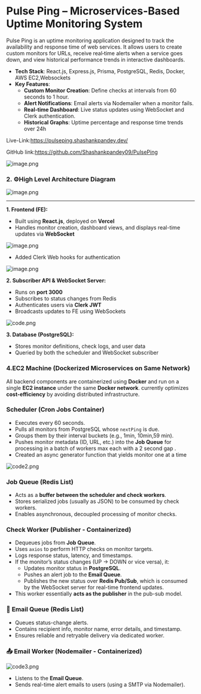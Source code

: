 # Pulse Ping – Microservices-Based Uptime Monitoring System

 Pulse Ping is an uptime monitoring application designed to track the availability and response time of web services. It allows users to create custom monitors for URLs, receive real‑time alerts when a service goes down, and view historical performance trends in interactive dashboards.

- **Tech Stack**: React.js, Express.js, Prisma, PostgreSQL, Redis, Docker, AWS EC2,Websockets
- **Key Features**:
    - **Custom Monitor Creation**: Define checks at intervals from 60 seconds to 1 hour.
    - **Alert Notifications**: Email alerts via Nodemailer when a monitor fails.
    - **Real‑time Dashboard**: Live status updates using WebSocket and Clerk authentication.
    - **Historical Graphs**: Uptime percentage and response time trends over 24h

Live-Link:https://pulseping.shashankpandey.dev/

GitHub link:https://github.com/Shashankpandey09/PulsePing

![image.png](attachment:9a27966e-937f-462d-a3ab-4e9b2329bda5:image.png)

### 2. ⚙️High Level Architecture Diagram

![image.png](attachment:18cf0697-b2e7-49eb-b9c5-3af5e44df8f3:image.png)

---

**1. Frontend (FE):**

- Built using **React.js**, deployed on **Vercel**
- Handles monitor creation, dashboard views, and displays real-time updates via **WebSocket**

![image.png](attachment:7269d86e-b9f0-4446-8cc4-1d61d3fc7d1d:image.png)

- Added Clerk Web hooks for authentication

![image.png](attachment:2031271b-cbb1-4412-a3b1-c909953d7838:image.png)

**2. Subscriber API & WebSocket Server:**

- Runs on **port 3000**
- Subscribes to status changes from Redis
- Authenticates users via **Clerk JWT**
- Broadcasts updates to FE using WebSockets

![code.png](attachment:186f8704-ba1e-4010-a9c6-e3a128dcaf53:code.png)

**3. Database (PostgreSQL):**

- Stores monitor definitions, check logs, and user data
- Queried by both the scheduler and WebSocket subscriber

### **4.EC2 Machine (Dockerized Microservices on Same Network)**

All backend components are containerized using **Docker** and run on a single **EC2 instance** under the same **Docker network**. currently optimizes **cost-efficiency** by avoiding distributed infrastructure.

### **Scheduler (Cron Jobs Container)**

- Executes every 60 seconds.
- Pulls all monitors from PostgreSQL whose `nextPing` is due.
- Groups them by their interval buckets (e.g.,  1min, 10min,59 min).
- Pushes monitor metadata (ID, URL, etc.) into the **Job Queue** for processing in a batch of workers max each with a 2 second gap .
- Created an async generator function that yields monitor one at a time

![code2.png](attachment:6022599c-b8f1-4039-88ff-428a9114f9de:code2.png)

### **Job Queue (Redis List)**

- Acts as a **buffer between the scheduler and check workers**.
- Stores serialized jobs (usually as JSON) to be consumed by check workers.
- Enables asynchronous, decoupled processing of monitor checks.

### **Check Worker (Publisher - Containerized)**

- Dequeues jobs from **Job Queue**.
- Uses `axios` to perform HTTP checks on monitor targets.
- Logs response status, latency, and timestamps.
- If the monitor’s status changes (UP → DOWN or vice versa), it:
    - Updates monitor status in **PostgreSQL**.
    - Pushes an alert job to the **Email Queue**.
    - Publishes the new status over **Redis Pub/Sub**, which is consumed by the WebSocket server for real-time frontend updates.
- This worker essentially **acts as the publisher** in the pub-sub model.

### 📧 **Email Queue (Redis List)**

- Queues status-change alerts.
- Contains recipient info, monitor name, error details, and timestamp.
- Ensures reliable and retryable delivery via dedicated worker.

### 📤 **Email Worker (Nodemailer - Containerized)**

![code3.png](attachment:b38d8cad-995a-419e-9794-24f6e495b6bf:code3.png)

- Listens to the **Email Queue**.
- Sends real-time alert emails to users (using a  SMTP via Nodemailer).
